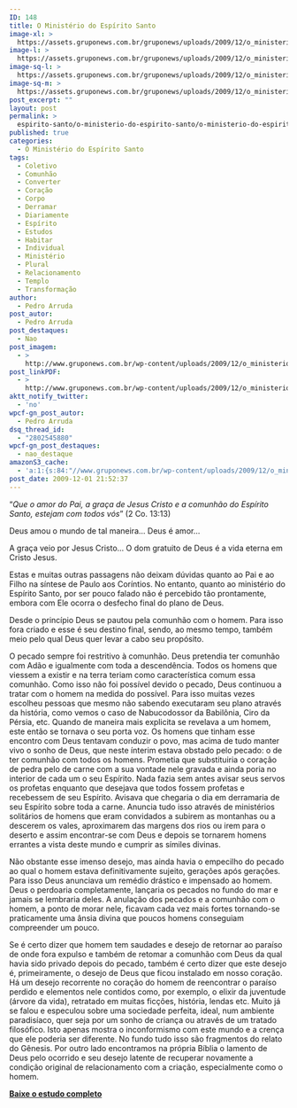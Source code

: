 ```yaml
---
ID: 148
title: O Ministério do Espírito Santo
image-xl: >
  https://assets.gruponews.com.br/gruponews/uploads/2009/12/o_ministerio_do_espirito_santo.jpg
image-l: >
  https://assets.gruponews.com.br/gruponews/uploads/2009/12/o_ministerio_do_espirito_santo.jpg
image-sq-l: >
  https://assets.gruponews.com.br/gruponews/uploads/2009/12/o_ministerio_do_espirito_santo.jpg
image-sq-m: >
  https://assets.gruponews.com.br/gruponews/uploads/2009/12/o_ministerio_do_espirito_santo-720x650.jpg
post_excerpt: ""
layout: post
permalink: >
  espirito-santo/o-ministerio-do-espirito-santo/o-ministerio-do-espirito-santo.html
published: true
categories:
  - O Ministério do Espírito Santo
tags:
  - Coletivo
  - Comunhão
  - Converter
  - Coração
  - Corpo
  - Derramar
  - Diariamente
  - Espírito
  - Estudos
  - Habitar
  - Individual
  - Ministério
  - Plural
  - Relacionamento
  - Templo
  - Transformação
author:
  - Pedro Arruda
post_autor:
  - Pedro Arruda
post_destaques:
  - Nao
post_imagem:
  - >
    http://www.gruponews.com.br/wp-content/uploads/2009/12/o_ministerio_do_espirito_santo.jpg
post_linkPDF:
  - >
    http://www.gruponews.com.br/wp-content/uploads/2009/12/o_ministerio_do_espirito_santo.pdf
aktt_notify_twitter:
  - 'no'
wpcf-gn_post_autor:
  - Pedro Arruda
dsq_thread_id:
  - "2802545880"
wpcf-gn_post_destaques:
  - nao_destaque
amazonS3_cache:
  - 'a:1:{s:84:"//www.gruponews.com.br/wp-content/uploads/2009/12/o_ministerio_do_espirito_santo.pdf";i:404;}'
post_date: 2009-12-01 21:52:37
---
```

“<em>Que o amor do Pai, a graça de Jesus Cristo e a comunhão do Espírito Santo, estejam com todos vós</em>” (2 Co. 13:13)

Deus amou o mundo de tal maneira… Deus é amor…

A graça veio por Jesus Cristo… O dom gratuito de Deus é a vida eterna em Cristo Jesus.

Estas e muitas outras passagens não deixam dúvidas quanto ao Pai e ao Filho na síntese de Paulo aos Coríntios. No entanto, quanto ao ministério do Espírito Santo, por ser pouco falado não é percebido tão prontamente, embora com Ele ocorra o desfecho final do plano de Deus.

Desde o princípio Deus se pautou pela comunhão com o homem. Para isso fora criado e esse é seu destino final, sendo, ao mesmo tempo, também meio pelo qual Deus quer levar a cabo seu propósito.

O pecado sempre foi restritivo à comunhão. Deus pretendia ter comunhão com Adão e igualmente com toda a descendência. Todos os homens que viessem a existir e na terra teriam como característica comum essa comunhão. Como isso não foi possível devido o pecado, Deus continuou a tratar com o homem na medida do possível. Para isso muitas vezes escolheu pessoas que mesmo não sabendo executaram seu plano através da história, como vemos o caso de Nabucodossor da Babilônia, Ciro da Pérsia, etc. Quando de maneira mais explicita se revelava a um homem, este então se tornava o seu porta voz. Os homens que tinham esse encontro com Deus tentavam conduzir o povo, mas acima de tudo manter vivo o sonho de Deus, que neste ínterim estava obstado pelo pecado: o de ter comunhão com todos os homens. Prometia que substituiria o coração de pedra pelo de carne com a sua vontade nele gravada e ainda poria no interior de cada um o seu Espírito. Nada fazia sem antes avisar seus servos os profetas enquanto que desejava que todos fossem profetas e recebessem de seu Espírito. Avisava que chegaria o dia em derramaria de seu Espírito sobre toda a carne. Anuncia tudo isso através de ministérios solitários de homens que eram convidados a subirem as montanhas ou a descerem os vales, aproximarem das margens dos rios ou irem para o deserto e assim encontrar-se com Deus e depois se tornarem homens errantes a vista deste mundo e cumprir as símiles divinas.

Não obstante esse imenso desejo, mas ainda havia o empecilho do pecado ao qual o homem estava definitivamente sujeito, gerações após gerações. Para isso Deus anunciava um remédio drástico e impensado ao homem. Deus o perdoaria completamente, lançaria os pecados no fundo do mar e jamais se lembraria deles. A anulação dos pecados e a comunhão com o homem, a ponto de morar nele, ficavam cada vez mais fortes tornando-se praticamente uma ânsia divina que poucos homens conseguiam compreender um pouco.

Se é certo dizer que homem tem saudades e desejo de retornar ao paraíso de onde fora expulso e também de retomar a comunhão com Deus da qual havia sido privado depois do pecado, também é certo dizer que este desejo é, primeiramente, o desejo de Deus que ficou instalado em nosso coração. Há um desejo recorrente no coração do homem de reencontrar o paraíso perdido e elementos nele contidos como, por exemplo, o elixir da juventude (árvore da vida), retratado em muitas ficções, história, lendas etc. Muito já se falou e especulou sobre uma sociedade perfeita, ideal, num ambiente paradisíaco, quer seja por um sonho de criança ou através de um tratado filosófico. Isto apenas mostra o inconformismo com este mundo e a crença que ele poderia ser diferente. No fundo tudo isso são fragmentos do relato do Gênesis. Por outro lado encontramos na própria Bíblia o lamento de Deus pelo ocorrido e seu desejo latente de recuperar novamente a condição original de relacionamento com a criação, especialmente como o homem.

<strong><a href="http://www.gruponews.com.br/wp-content/uploads/2009/12/o_ministerio_do_espirito_santo.pdf" target="_blank">Baixe o estudo completo</a><a href="http://www.gruponews.com.br/wp-content/uploads/2009/12/o_ministerio_do_espirito_santo.pdf">
</a></strong>